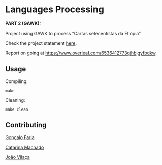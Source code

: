 # Languages Processing

**PART 2 (GAWK):**

Project using GAWK to process “Cartas setecentistas da Etiópia”.

Check the project statement [here](https://github.com/catarinamachado/Cartas-setecentistas/blob/master/pl18-tp2.pdf).

Report on going at https://www.overleaf.com/6536412773qjhbjgyfbdkw.

## Usage

Compiling:
```
make
```

Cleaning:
```
make clean
```

## Contributing

[Gonçalo Faria](https://github.com/Goncalo-Faria)

[Catarina Machado](https://github.com/catarinamachado)

[João Vilaça](https://github.com/machadovilaca)
